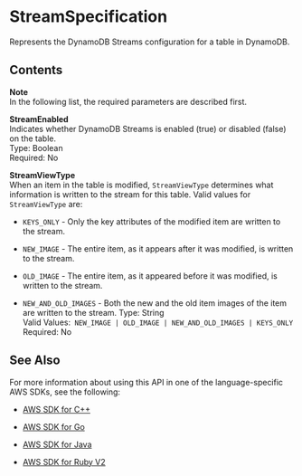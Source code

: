 # StreamSpecification<a name="API_StreamSpecification"></a>

Represents the DynamoDB Streams configuration for a table in DynamoDB\.

## Contents<a name="API_StreamSpecification_Contents"></a>

**Note**  
In the following list, the required parameters are described first\.

 **StreamEnabled**   
Indicates whether DynamoDB Streams is enabled \(true\) or disabled \(false\) on the table\.  
Type: Boolean  
Required: No

 **StreamViewType**   
 When an item in the table is modified, `StreamViewType` determines what information is written to the stream for this table\. Valid values for `StreamViewType` are:  

+  `KEYS_ONLY` \- Only the key attributes of the modified item are written to the stream\.

+  `NEW_IMAGE` \- The entire item, as it appears after it was modified, is written to the stream\.

+  `OLD_IMAGE` \- The entire item, as it appeared before it was modified, is written to the stream\.

+  `NEW_AND_OLD_IMAGES` \- Both the new and the old item images of the item are written to the stream\.
Type: String  
Valid Values:` NEW_IMAGE | OLD_IMAGE | NEW_AND_OLD_IMAGES | KEYS_ONLY`   
Required: No

## See Also<a name="API_StreamSpecification_SeeAlso"></a>

For more information about using this API in one of the language\-specific AWS SDKs, see the following:

+  [AWS SDK for C\+\+](http://docs.aws.amazon.com/goto/SdkForCpp/dynamodb-2012-08-10/StreamSpecification) 

+  [AWS SDK for Go](http://docs.aws.amazon.com/goto/SdkForGoV1/dynamodb-2012-08-10/StreamSpecification) 

+  [AWS SDK for Java](http://docs.aws.amazon.com/goto/SdkForJava/dynamodb-2012-08-10/StreamSpecification) 

+  [AWS SDK for Ruby V2](http://docs.aws.amazon.com/goto/SdkForRubyV2/dynamodb-2012-08-10/StreamSpecification) 